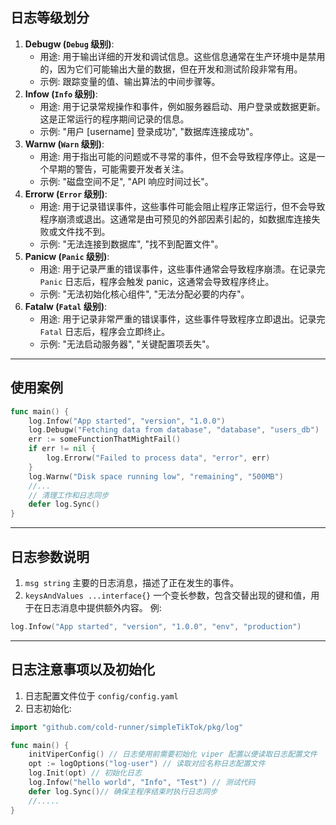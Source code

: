 ## 日志等级划分
1. **Debugw (`Debug` 级别)**:
    - 用途: 用于输出详细的开发和调试信息。这些信息通常在生产环境中是禁用的，因为它们可能输出大量的数据，但在开发和测试阶段非常有用。
    - 示例: 跟踪变量的值、输出算法的中间步骤等。
2. **Infow (`Info` 级别)**:
    - 用途: 用于记录常规操作和事件，例如服务器启动、用户登录或数据更新。这是正常运行的程序期间记录的信息。
    - 示例: "用户 [username] 登录成功", "数据库连接成功"。
3. **Warnw (`Warn` 级别)**:
    - 用途: 用于指出可能的问题或不寻常的事件，但不会导致程序停止。这是一个早期的警告，可能需要开发者关注。
    - 示例: "磁盘空间不足", "API 响应时间过长"。
4. **Errorw (`Error` 级别)**:
    - 用途: 用于记录错误事件，这些事件可能会阻止程序正常运行，但不会导致程序崩溃或退出。这通常是由可预见的外部因素引起的，如数据库连接失败或文件找不到。
    - 示例: "无法连接到数据库", "找不到配置文件"。
5. **Panicw (`Panic` 级别)**:
    - 用途: 用于记录严重的错误事件，这些事件通常会导致程序崩溃。在记录完 `Panic` 日志后，程序会触发 panic，这通常会导致程序终止。
    - 示例: "无法初始化核心组件", "无法分配必要的内存"。
6. **Fatalw (`Fatal` 级别)**:
    - 用途: 用于记录非常严重的错误事件，这些事件导致程序立即退出。记录完 `Fatal` 日志后，程序会立即终止。
    - 示例: "无法启动服务器", "关键配置项丢失"。

----
##  使用案例
```go
func main() {
	log.Infow("App started", "version", "1.0.0")
	log.Debugw("Fetching data from database", "database", "users_db")
	err := someFunctionThatMightFail()
	if err != nil {
		log.Errorw("Failed to process data", "error", err)
	}
	log.Warnw("Disk space running low", "remaining", "500MB")
	//...
	// 清理工作和日志同步
	defer log.Sync()
}
```
---
## 日志参数说明
1. `msg string`
主要的日志消息，描述了正在发生的事件。
2. `keysAndValues ...interface{}`
一个变长参数，包含交替出现的键和值，用于在日志消息中提供额外内容。
例:
```go
log.Infow("App started", "version", "1.0.0", "env", "production")
```
---
## 日志注意事项以及初始化
1. 日志配置文件位于 `config/config.yaml`
2. 日志初始化:
```go
import "github.com/cold-runner/simpleTikTok/pkg/log"

func main() {
	initViperConfig() // 日志使用前需要初始化 viper 配置以便读取日志配置文件
	opt := logOptions("log-user") // 读取对应名称日志配置文件
	log.Init(opt) // 初始化日志
	log.Infow("hello world", "Info", "Test") // 测试代码
	defer log.Sync()// 确保主程序结束时执行日志同步
	//..... 
}
```